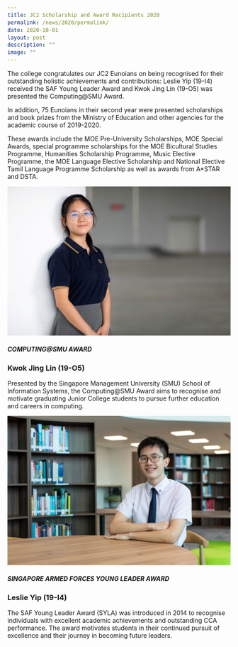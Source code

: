 ```yaml
---
title: JC2 Scholarship and Award Recipients 2020
permalink: /news/2020/permalink/
date: 2020-10-01
layout: post
description: ""
image: ""
---
```

The college congratulates our JC2 Eunoians on being recognised for their outstanding holistic achievements and contributions: Leslie Yip (19-I4) received the SAF Young Leader Award and Kwok Jing Lin (19-O5) was presented the Computing@SMU Award.

In addition, 75 Eunoians in their second year were presented scholarships and book prizes from the Ministry of Education and other agencies for the academic course of 2019-2020.

These awards include the MOE Pre-University Scholarships, MOE Special Awards, special programme scholarships for the MOE Bicultural Studies Programme, Humanities Scholarship Programme, Music Elective Programme, the MOE Language Elective Scholarship and National Elective Tamil Language Programme Scholarship as well as awards from A\*STAR and DSTA.

![](images/2020-jc2-scholars-1.jpg)

##### COMPUTING@SMU AWARD

### Kwok Jing Lin (19-O5)

Presented by the Singapore Management University (SMU) School of Information Systems, the Computing@SMU Award aims to recognise and motivate graduating Junior College students to pursue further education and careers in computing.

![](images/2020-jc2-scholars-3.jpg)

##### SINGAPORE ARMED FORCES YOUNG LEADER AWARD

### Leslie Yip (19-I4)

The SAF Young Leader Award (SYLA) was introduced in 2014 to recognise individuals with excellent academic achievements and outstanding CCA performance. The award motivates students in their continued pursuit of excellence and their journey in becoming future leaders.